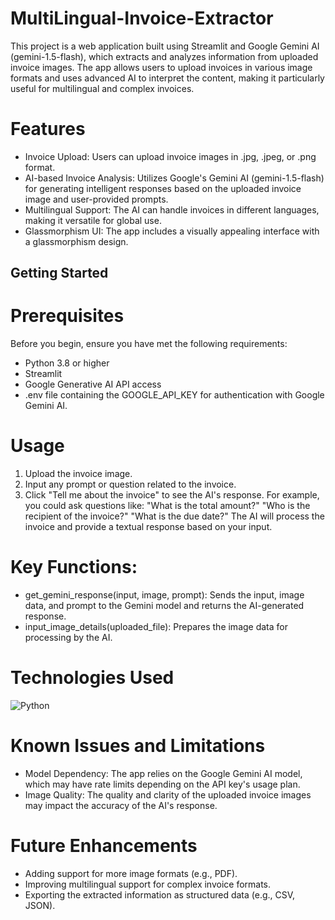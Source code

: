 # MultiLingual-Invoice-Extractor
This project is a web application built using Streamlit and Google Gemini AI (gemini-1.5-flash), which extracts and analyzes information from uploaded invoice images. The app allows users to upload invoices in various image formats and uses advanced AI to interpret the content, making it particularly useful for multilingual and complex invoices.

# Features 
 - Invoice Upload: Users can upload invoice images in .jpg, .jpeg, or .png format.
 - AI-based Invoice Analysis: Utilizes Google's Gemini AI (gemini-1.5-flash) for 
  generating intelligent responses based on the uploaded invoice image and user-provided prompts.
 - Multilingual Support: The AI can handle invoices in different languages, making it 
  versatile for global use.
 - Glassmorphism UI: The app includes a visually appealing interface with a glassmorphism 
  design.

## Getting Started

# Prerequisites
Before you begin, ensure you have met the following requirements:
 - Python 3.8 or higher
 - Streamlit
 - Google Generative AI API access
 - .env file containing the GOOGLE_API_KEY for authentication with Google Gemini AI.

# Usage
1. Upload the invoice image.
2. Input any prompt or question related to the invoice.
3. Click "Tell me about the invoice" to see the AI's response.
For example, you could ask questions like:
 "What is the total amount?"
 "Who is the recipient of the invoice?"
 "What is the due date?"
The AI will process the invoice and provide a textual response based on your input.

# Key Functions:
- get_gemini_response(input, image, prompt): Sends the input, image data, and prompt to the Gemini model and returns the AI-generated response.
- input_image_details(uploaded_file): Prepares the image data for processing by the AI.

# Technologies Used
![Python](https://img.shields.io/badge/-Python-3776AB?logo=python&logoColor=white&style=flat)


# Known Issues and Limitations
- Model Dependency: The app relies on the Google Gemini AI model, which may have rate limits depending on the API key's usage plan.
- Image Quality: The quality and clarity of the uploaded invoice images may impact the accuracy of the AI's response.

# Future Enhancements
- Adding support for more image formats (e.g., PDF).
- Improving multilingual support for complex invoice formats.
- Exporting the extracted information as structured data (e.g., CSV, JSON).







